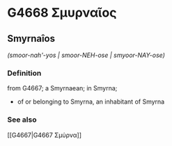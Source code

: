 # G4668 Σμυρναῖος

## Smyrnaîos

_(smoor-nah'-yos | smoor-NEH-ose | smyoor-NAY-ose)_

### Definition

from G4667; a Smyrnaean; in Smyrna; 

- of or belonging to Smyrna, an inhabitant of Smyrna

### See also

[[G4667|G4667 Σμύρνα]]
